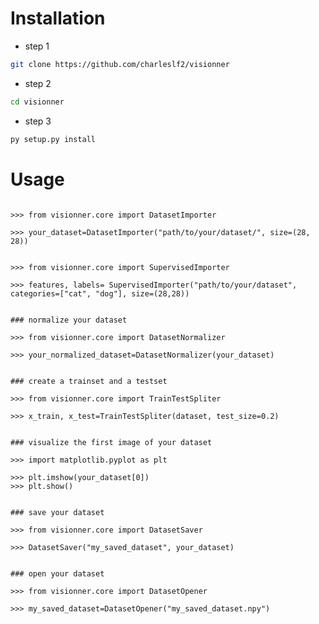 # Installation
- step 1 

```bash
git clone https://github.com/charleslf2/visionner
```  

- step 2

```bash
cd visionner
```
- step 3 

```bash
py setup.py install
```


# Usage

```python3

>>> from visionner.core import DatasetImporter

>>> your_dataset=DatasetImporter("path/to/your/dataset/", size=(28, 28))

```

```python3

>>> from visionner.core import SupervisedImporter

>>> features, labels= SupervisedImporter("path/to/your/dataset", categories=["cat", "dog"], size=(28,28))

```

```python3

### normalize your dataset

>>> from visionner.core import DatasetNormalizer

>>> your_normalized_dataset=DatasetNormalizer(your_dataset)

```

```python3

### create a trainset and a testset

>>> from visionner.core import TrainTestSpliter

>>> x_train, x_test=TrainTestSpliter(dataset, test_size=0.2)

```

```python3

### visualize the first image of your dataset

>>> import matplotlib.pyplot as plt 

>>> plt.imshow(your_dataset[0])
>>> plt.show()

```

```python3

### save your dataset

>>> from visionner.core import DatasetSaver

>>> DatasetSaver("my_saved_dataset", your_dataset)

```

```python3

### open your dataset

>>> from visionner.core import DatasetOpener

>>> my_saved_dataset=DatasetOpener("my_saved_dataset.npy") 

```
